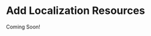 # Add Localization Resources

Coming Soon!

<!--

#### Exercise Goals

- Review portlet component properties
- Change the localization file encoding
- Provide localization resources
- Test the user interface

</div>

Take a look at the component properties of `GradebookPortlet.java`. See the resource bundle property:

```java
@Component(
	immediate = true,
	property = {
		"com.liferay.portlet.display-category=category.training",
		"com.liferay.portlet.instanceable=false",
		"javax.portlet.display-name=Gradebook",
		"javax.portlet.init-param.template-path=/",
		"javax.portlet.init-param.view-template=/view.jsp",
		"javax.portlet.name=" + GradebookPortletKeys.GRADEBOOK,
		"javax.portlet.resource-bundle=content.Language",
		"javax.portlet.security-role-ref=power-user,user",
		"javax.portlet.init-param.add-process-action-success-action=false"
	},
	service = Portlet.class
)
public class GradebookPortlet extends MVCPortlet {
}
```

The value of the property translates to a file system path `src/main/resources/content/Language.properties`, which was done automatically by the module template. By setting this property, localization resources of `Language.properties` are available for Liferay JSP tag libraries automatically. To add support for another language, let's say for German, just add a new language properties file `src/main/resources/content/Language_de_DE.properties`.

Default encoding for the language text files is ISO-8859-1. While it usually works for English, localizations for other languages with non-standard ASCII special characters will break.

Let's change the file encoding to UTF-8.

#### Change the Localization File Encoding
1. **Right-click** on the `src/main/resources/content/Language.properties` file in the *gradebook-web*.
2. **Click** on *Properties*.
3. **Change** the *Text file encoding* to UTF-8 and close the dialog.

#### Provide Localization Resources
1. **Open** the `gradebook-web/src/main/resources/content/Language.properties` file.
2. **Implement** the file as follows:

```properties
#
# This is the default localization file containing the key to display messages mappings.
#

#
# Standard portlet display messages
#
javax.portlet.description.com_liferay_training_gradebook_web_portlet_GradebookPortlet=Gradebook 
javax.portlet.display-name.com_liferay_training_gradebook_web_portlet_GradebookPortlet=Gradebook
javax.portlet.keywords.com_liferay_training_gradebook_web_portlet_GradebookPortlet=Gradebook
javax.portlet.short-title.com_liferay_training_gradebook_web_portlet_GradebookPortlet=Gradebook
javax.portlet.title.com_liferay_training_gradebook_web_portlet_GradebookPortlet=Gradebook
#
# Application category
#
category.training=Liferay Training

#
# Asset name localization (Asset Publisher, search and permissions UI)
#
model.resource.com.liferay.training.gradebook.model.Assignment=Assignment
model.resource.com.liferay.training.gradebook.model=Gradebook

#
# Application Display Template localization
#
application-display-template-type=Gradebook template

#
# Permission localizations
#
action.ADD_ASSIGNMENT=Add Assignment
action.ADD_SUBMISSION=Add Submission
action.DELETE_SUBMISSION=Delete Submission
action.EDIT_SUBMISSION=Edit Submission
action.GRADE_SUBMISSION=Grade Submissions
action.VIEW_SUBMISSIONS=View Submissions

#
# Other messages
#
add-assignment=Add New Assignment
add-submission=Add New Submission
add-submission-for-x=Add New Submission for {0}
are-you-sure-to-delete=Are you sure to delete this?
assignment-added-successfully=Assignment added successfully
assignment-deleted-successfully=Assigment was deleted succesfully
assignment-duedate=Assignment Due Date
assignment-information=Assignment Information
assignment-updated-successfully=Assignment updated successfully
assignments=Assignments
assignments-help-text=Please click the plus sign to add a new assignments.
edit-assignment=Edit
edit-submission-for-x=Edit Submission for {0}
error.assignment-date-empty=Due date cannot be empty.
error.assignment-description-empty=Description cannot be empty.
error.assignment-service-error=Service request failed with message: {0}
error.assignment-title-empty=Please enter a valid title.
error.only-one-submission-allowed=Only one submission per student is allowed.
error.assignment-title-format=Please enter letters, words, numbers, or standard punctuation.
error.submission-is-too-late=Your submission is too late.
error.submission-service-error=There was a problem with your submission.
error.submission-text-null=Submission text cannot be empty.
error.submission-text-too-short=Submission text too short.
error.submission-text-too-long=Submission text too long.
grade=Grade
gradebook-example-adt=Gradebook Application Display Template example
gradebook-portlet-instance-configuration-name=Gradebook Portlet Configuration
gradebook-service-configuration-name=Gradebook Service Configuration
grade-submission=Grade
grading=Grading
no-assignments=No assignments yet
no-comment=No comments yet.
no-submissions=No submissions for this assignment yet
not-graded=Not graded yet.
student=Student
submission-comment=Submission Comment
submission-added-succesfully=Submission was created succesfully
submission-deleted-succesfully=Submission was deleted succesfully
submission-graded-succesfully=Submission was graded succesfully
submission-information=Submission Information
submission-not-graded=Not graded
submission-settings=Submission Settings
submission-text=Submission Text
submissions=Submissions
submit-date=Submitted
this-is-an-example-adt=This is an Example ADT for the Gradebook
viewing-submissions-not-allowed=You don't have permissions to view submissions.
your-submission=Your Submission
```

> Note: Some of the keys are used at later and optional exercise steps.

#### Test the User Interface
1. **Go to** localhost:8080 in your browser after redeploying the module.
* **Open** the Gradebook application.
* **Refresh** the page.
	- You should now be able to see the labels and messages correctly:

-->